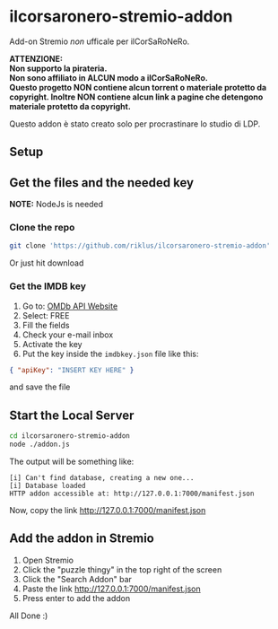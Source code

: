 # ilcorsaronero-stremio-addon

Add-on Stremio *non* ufficale per ilCorSaRoNeRo.  

**ATTENZIONE:**  
**Non supporto la pirateria.**  
**Non sono affiliato in ALCUN modo a ilCorSaRoNeRo.**  
**Questo progetto NON contiene alcun torrent o materiale protetto da copyright. Inoltre NON contiene alcun link a pagine che detengono materiale protetto da copyright.**


Questo addon è stato creato solo per procrastinare lo studio di LDP.

## Setup

## Get the files and the needed key

**NOTE:** NodeJs is needed

### Clone the repo

```bash
git clone 'https://github.com/riklus/ilcorsaronero-stremio-addon'
```
Or just hit download

### Get the IMDB key

1. Go to: [OMDb API Website](https://www.omdbapi.com/apikey.aspx)
2. Select: FREE
3. Fill the fields
4. Check your e-mail inbox
5. Activate the key
6. Put the key inside the ```imdbkey.json``` file like this:
```json
{ "apiKey": "INSERT KEY HERE" }
```
and save the file

## Start the Local Server

```bash
cd ilcorsaronero-stremio-addon
node ./addon.js
```

The output will be something like:
```
[i] Can't find database, creating a new one...
[i] Database loaded
HTTP addon accessible at: http://127.0.0.1:7000/manifest.json
```
Now, copy the link http://127.0.0.1:7000/manifest.json

## Add the addon in Stremio
1. Open Stremio
2. Click the "puzzle thingy" in the top right of the screen
3. Click the "Search Addon" bar
4. Paste the link http://127.0.0.1:7000/manifest.json
5. Press enter to add the addon


All Done :)

